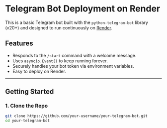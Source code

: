 # Telegram Bot Deployment on Render

This is a basic Telegram bot built with the `python-telegram-bot` library (v20+) and designed to run continuously on [Render](https://render.com).

## Features

- Responds to the `/start` command with a welcome message.
- Uses `asyncio.Event()` to keep running forever.
- Securely handles your bot token via environment variables.
- Easy to deploy on Render.

---

## Getting Started

### 1. Clone the Repo

```bash
git clone https://github.com/your-username/your-telegram-bot.git
cd your-telegram-bot
